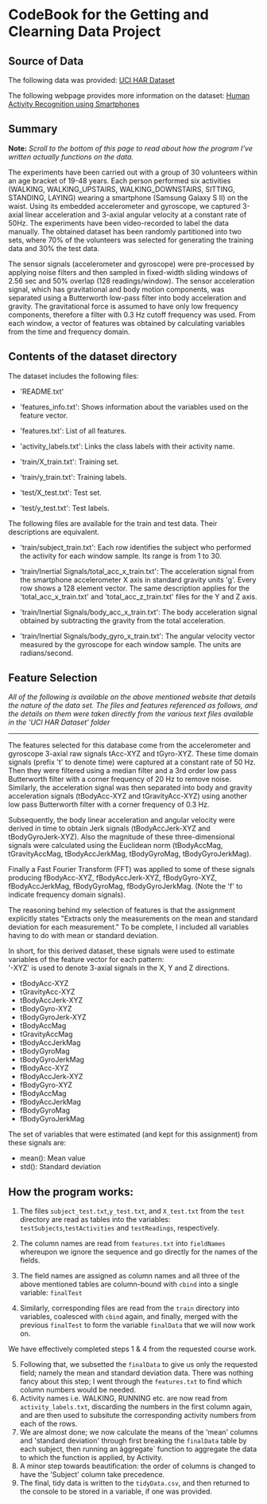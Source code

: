 CodeBook for the Getting and Clearning Data Project
=============================

Source of Data
-----------------
The following data was provided:
[UCI HAR Dataset](https://d396qusza40orc.cloudfront.net/getdata%2Fprojectfiles%2FUCI%20HAR%20Dataset.zip)

The following webpage provides more information on the dataset:
[Human Activity Recognition using Smartphones](http://archive.ics.uci.edu/ml/datasets/Human+Activity+Recognition+Using+Smartphones)

Summary
-----------------

**Note:** *Scroll to the bottom of this page to read about how the program I've written actually functions on the data.*

The experiments have been carried out with a group of 30 volunteers within an age bracket of 19-48 years. Each person performed six activities (WALKING, WALKING_UPSTAIRS, WALKING_DOWNSTAIRS, SITTING, STANDING, LAYING) wearing a smartphone (Samsung Galaxy S II) on the waist. Using its embedded accelerometer and gyroscope, we captured 3-axial linear acceleration and 3-axial angular velocity at a constant rate of 50Hz. The experiments have been video-recorded to label the data manually. The obtained dataset has been randomly partitioned into two sets, where 70% of the volunteers was selected for generating the training data and 30% the test data.

The sensor signals (accelerometer and gyroscope) were pre-processed by applying noise filters and then sampled in fixed-width sliding windows of 2.56 sec and 50% overlap (128 readings/window). The sensor acceleration signal, which has gravitational and body motion components, was separated using a Butterworth low-pass filter into body acceleration and gravity. The gravitational force is assumed to have only low frequency components, therefore a filter with 0.3 Hz cutoff frequency was used. From each window, a vector of features was obtained by calculating variables from the time and frequency domain.

Contents of the dataset directory
-----------------
The dataset includes the following files:

- 'README.txt'

- 'features_info.txt': Shows information about the variables used on the feature vector.

- 'features.txt': List of all features.

- 'activity_labels.txt': Links the class labels with their activity name.

- 'train/X_train.txt': Training set.

- 'train/y_train.txt': Training labels.

- 'test/X_test.txt': Test set.

- 'test/y_test.txt': Test labels.

The following files are available for the train and test data. Their descriptions are equivalent.

- 'train/subject_train.txt': Each row identifies the subject who performed the activity for each window sample. Its range is from 1 to 30.

- 'train/Inertial Signals/total_acc_x_train.txt': The acceleration signal from the smartphone accelerometer X axis in standard gravity units 'g'. Every row shows a 128 element vector. The same description applies for the 'total_acc_x_train.txt' and 'total_acc_z_train.txt' files for the Y and Z axis.

- 'train/Inertial Signals/body_acc_x_train.txt': The body acceleration signal obtained by subtracting the gravity from the total acceleration.

- 'train/Inertial Signals/body_gyro_x_train.txt': The angular velocity vector measured by the gyroscope for each window sample. The units are radians/second.

Feature Selection 
-----------------

*All of the following is available on the above mentioned website that details the nature of the data set. The files and features referenced as follows, and the details on them were taken directly from the various text files available in the 'UCI HAR Dataset' folder*

-----------------

The features selected for this database come from the accelerometer and gyroscope 3-axial raw signals tAcc-XYZ and tGyro-XYZ. These time domain signals (prefix 't' to denote time) were captured at a constant rate of 50 Hz. Then they were filtered using a median filter and a 3rd order low pass Butterworth filter with a corner frequency of 20 Hz to remove noise. Similarly, the acceleration signal was then separated into body and gravity acceleration signals (tBodyAcc-XYZ and tGravityAcc-XYZ) using another low pass Butterworth filter with a corner frequency of 0.3 Hz. 

Subsequently, the body linear acceleration and angular velocity were derived in time to obtain Jerk signals (tBodyAccJerk-XYZ and tBodyGyroJerk-XYZ). Also the magnitude of these three-dimensional signals were calculated using the Euclidean norm (tBodyAccMag, tGravityAccMag, tBodyAccJerkMag, tBodyGyroMag, tBodyGyroJerkMag). 

Finally a Fast Fourier Transform (FFT) was applied to some of these signals producing fBodyAcc-XYZ, fBodyAccJerk-XYZ, fBodyGyro-XYZ, fBodyAccJerkMag, fBodyGyroMag, fBodyGyroJerkMag. (Note the 'f' to indicate frequency domain signals). 

The reasoning behind my selection of features is that the assignment explicitly states "Extracts only the measurements on the mean and standard deviation for each measurement."
To be complete, I included all variables having to do with mean or standard deviation.

In short, for this derived dataset, these signals were used to estimate variables of the feature vector for each pattern:  
'-XYZ' is used to denote 3-axial signals in the X, Y and Z directions.

* tBodyAcc-XYZ
* tGravityAcc-XYZ
* tBodyAccJerk-XYZ
* tBodyGyro-XYZ
* tBodyGyroJerk-XYZ
* tBodyAccMag
* tGravityAccMag
* tBodyAccJerkMag
* tBodyGyroMag
* tBodyGyroJerkMag
* fBodyAcc-XYZ
* fBodyAccJerk-XYZ
* fBodyGyro-XYZ
* fBodyAccMag
* fBodyAccJerkMag
* fBodyGyroMag
* fBodyGyroJerkMag

The set of variables that were estimated (and kept for this assignment) from these signals are: 

* mean(): Mean value
* std(): Standard deviation

How the program works:
-----------------
1. The files `subject_test.txt`,`y_test.txt`, and `X_test.txt` from the `test` directory are read as tables into the variables: `testSubjects`,`testActivities` and `testReadings`, respectively.
2. The column names are read from `features.txt` into `fieldNames` whereupon we ignore the sequence and go directly for the names of the fields.
3. The field names are assigned as column names and all three of the above mentioned tables are column-bound with `cbind` into a single variable: `finalTest`

4. Similarly, corresponding files are read from the `train` directory into variables, coalesced with `cbind` again, and finally, merged with the previous `finalTest` to form the variable `finalData` that we will now work on.

We have effectively completed steps 1 & 4 from the requested course work.

5. Following that, we subsetted the `finalData` to give us only the requested field; namely the mean and standard deviation data. There was nothing fancy about this step; I went through the `features.txt` to find which column numbers would be needed.
6. Activity names i.e. WALKING, RUNNING etc. are now read from `activity_labels.txt`, discarding the numbers in the first column again, and are then used to subsitute the corresponding activity numbers from each of the rows.
7. We are almost done; we now calculate the means of the 'mean' columns and 'standard deviation' through first breaking the `finalData` table by each subject, then running an àggregate` function to aggregate the data to which the function is applied, by Activity.
8. A minor step towards beautification: the order of columns is changed to have the 'Subject' column take precedence.
9. The final, tidy data is written to the `tidyData.csv`, and then returned to the console to be stored in a variable, if one was provided.
